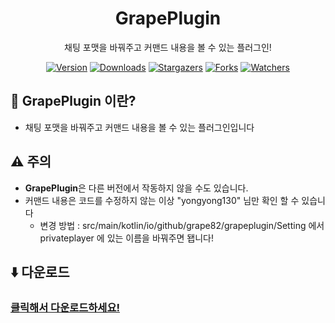<div align="center">

# GrapePlugin
채팅 포맷을 바꿔주고 커맨드 내용을 볼 수 있는 플러그인!

[![Version](https://img.shields.io/badge/Version-1.0-6047ff?&logo=Webpack&logoColor=ffffff&style=for-the-badge&style=flat-square)](https://github.com/grape82/grapeplugin/releases)
[![Downloads](https://img.shields.io/github/downloads/grape82/grapeplugin/total?label=Downloads&style=for-the-badge&style=flat-square)](https://github.com/grape82/grapeplugin/releases)
[![Stargazers](https://img.shields.io/github/stars/grape82/grapeplugin?label=stars&style=for-the-badge&style=flat-square)](https://github.com/grape82/grapeplugin/stargazers)
[![Forks](https://img.shields.io/github/forks/grape82/grapeplugin?label=forks&style=for-the-badge&style=flat-square)](https://github.com/grape82/grapeplugin/releases/forks)
[![Watchers](https://img.shields.io/github/watchers/grape82/grapeplugin?label=watchers&style=for-the-badge&style=flat-square)](https://github.com/grape82/grapeplugin/watchers)

</div>

## 💬 GrapePlugin 이란?
- 채팅 포맷을 바꿔주고 커맨드 내용을 볼 수 있는 플러그인입니다


## ⚠️ 주의
- **GrapePlugin**은 다른 버전에서 작동하지 않을 수도 있습니다.
- 커맨드 내용은 코드를 수정하지 않는 이상 "yongyong130" 님만 확인 할 수 있습니다
  - 변경 방법 : src/main/kotlin/io/github/grape82/grapeplugin/Setting 에서 privateplayer 에 있는 이름을 바꿔주면 됍니다!



## ⬇️ 다운로드
### [클릭해서 다운로드하세요!](https://github.com/grape82/grapeplugin/releases)
